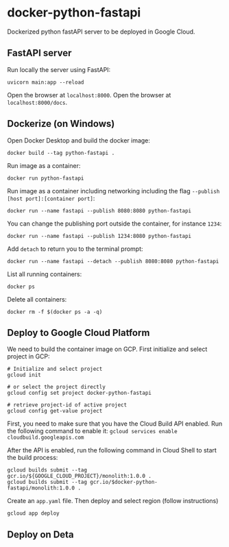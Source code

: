 # docker-python-fastapi

Dockerized python fastAPI server to be deployed in Google Cloud.

## FastAPI server
Run locally the server using FastAPI:
```
uvicorn main:app --reload
```
Open the browser at `localhost:8000`.
Open the browser at `localhost:8000/docs`.

## Dockerize (on Windows)
Open Docker Desktop and build the docker image:
```
docker build --tag python-fastapi .
```

Run image as a container:
```
docker run python-fastapi
```

Run image as a container including networking including the flag `--publish [host port]:[container port]`:
```
docker run --name fastapi --publish 8080:8080 python-fastapi
```

You can change the publishing port outside the container, for instance `1234`:
```
docker run --name fastapi --publish 1234:8080 python-fastapi
```

Add `detach` to return you to the terminal prompt:
```
docker run --name fastapi --detach --publish 8080:8080 python-fastapi
```

List all running containers:
```
docker ps
```

Delete all containers:
```
docker rm -f $(docker ps -a -q)
```

## Deploy to Google Cloud Platform
We need to build the container image on GCP. First initialize  and select project in GCP:
```
# Initialize and select project
gcloud init

# or select the project directly
gcloud config set project docker-python-fastapi

# retrieve project-id of active project
gcloud config get-value project
```

First, you need to make sure that you have the Cloud Build API enabled. Run the following command to enable it:
```gcloud services enable cloudbuild.googleapis.com```

After the API is enabled, run the following command in Cloud Shell to start the build process:
```
gcloud builds submit --tag gcr.io/${GOOGLE_CLOUD_PROJECT}/monolith:1.0.0 .
gcloud builds submit --tag gcr.io/$docker-python-fastapi/monolith:1.0.0 .
```

Create an `app.yaml` file. Then deploy and select region (follow instructions)
````
gcloud app deploy
````

## Deploy on Deta